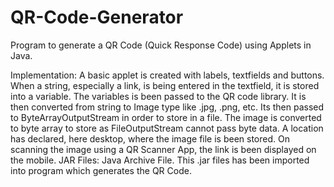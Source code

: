 # QR-Code-Generator
Program to generate a QR Code (Quick Response Code) using Applets in Java.

Implementation: A basic applet is created with labels, textfields and buttons. When a string, especially a link, is being entered in the textfield, it is stored into a variable. The variables is been passed to the QR code library. It is then converted from string to Image type like .jpg, .png, etc. Its then passed to ByteArrayOutputStream in order to store in a file. The image is converted to byte array to store as FileOutputStream cannot pass byte data. A location has declared, here desktop, where the image file is been stored. On scanning the image using a QR Scanner App, the link is been displayed on the mobile. 
JAR Files: Java Archive File.
This .jar files has been imported into program which generates the QR Code. 
